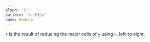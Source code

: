 ```yaml
---
glyph: '⍆'
pattern: 'r←(F⍆)y'
name: Reduce
---
```


`r` is the result of reducing the major cells of `y` using `F`, left-to-right.